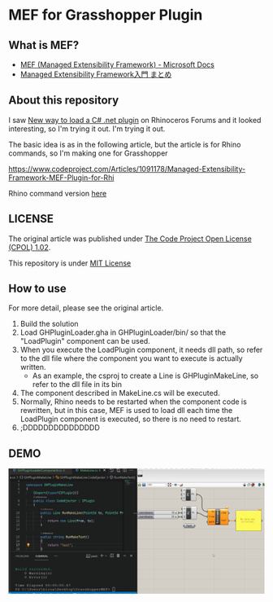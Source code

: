 # MEF for Grasshopper Plugin

## What is MEF?

- [MEF (Managed Extensibility Framework) - Microsoft Docs](https://docs.microsoft.com/ja-jp/dotnet/framework/mef/)
- [Managed Extensibility Framework入門 まとめ](https://blog.okazuki.jp/entry/20110507/1304772329)

## About this repository

I saw [New way to load a C# .net plugin](https://discourse.mcneel.com/t/new-way-to-load-a-c-net-plugin/31284) on Rhinoceros Forums and it looked interesting, so I'm trying it out. I'm trying it out.

The basic idea is as in the following article, but the article is for Rhino commands, so I'm making one for Grasshopper

https://www.codeproject.com/Articles/1091178/Managed-Extensibility-Framework-MEF-Plugin-for-Rhi

Rhino command version [here](https://github.com/hrntsm/MEF-for-Rhinocoros-Plugin)

## LICENSE

The original article was published under [The Code Project Open License (CPOL) 1.02](https://www.codeproject.com/info/cpol10.aspx).

This repository is under [MIT License](https://github.com/hrntsm/MEF-for-Rhinocoros-Plugin/blob/main/LICENSE)

## How to use

For more detail, please see the original article.

1. Build the solution
1. Load GHPluginLoader.gha in GHPluginLoader/bin/ so that the "LoadPlugin" component can be used.
1. When you execute the LoadPlugin component, it needs dll path, so refer to the dll file where the component you want to execute is actually written.
    - As an example, the csproj to create a Line is GHPluginMakeLine, so refer to the dll file in its bin
1. The component described in MakeLine.cs will be executed.
1. Normally, Rhino needs to be restarted when the component code is rewritten, but in this case, MEF is used to load dll each time the LoadPlugin component is executed, so there is no need to restart.
1. ;DDDDDDDDDDDDDDD

## DEMO

![demo](./image/demo.gif)